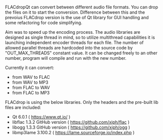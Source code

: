 FLACdropQt can convert between different audio file formats. You can drop the files on it to start the conversion.
Difference between this and the prevoius FLACdrop version is the use of Qt library for GUI handling and some refactoring for code simplifying.

Aim was to speed up the encoding process. The audio libraries are designed as single thread in mind, so to utilize multithread capabilities it is launching independent encoder threads for each file.
The number of allowed parallel threads are hardcoded into the source code by "OUT_MAX_THREADS" constant value. It can be changed freely to an other number, program will compile and run with the new number.

Currently it can convert:
- from WAV to FLAC
- from WAV to MP3
- from FLAC to WAV
- from FLAC to MP3

FLACdrop is using the below libraries. Only the headers and the pre-built lib files are included:
- Qt 6.0.1 ( https://www.qt.io/ )
- libflac 1.3.2 GitHub version ( https://github.com/xiph/flac )
- libogg 1.3.3 GitHub version ( https://github.com/xiph/ogg )
- libmp3lame 3.100.2 ( https://lame.sourceforge.io/index.php )